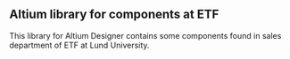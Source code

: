 Altium library for components at ETF
------------------------------------

This library for Altium Designer contains some components found in sales department of ETF at Lund University.
